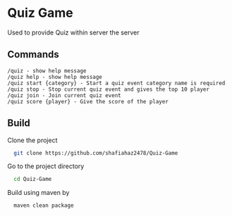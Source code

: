 # Quiz Game
Used to provide Quiz within server the server

## Commands
~~~
/quiz - show help message
/quiz help - show help message
/quiz start {category} - Start a quiz event category name is required
/quiz stop - Stop current quiz event and gives the top 10 player
/quiz join - Join current quiz event
/quiz score {player} - Give the score of the player
~~~

## Build

Clone the project

```bash
  git clone https://github.com/shafiahaz2478/Quiz-Game
```

Go to the project directory

```bash
  cd Quiz-Game
```

Build using maven by

```bash
  maven clean package
```
